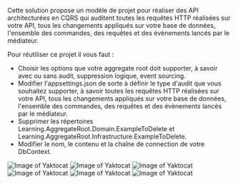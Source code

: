 Cette solution propose un modèle de projet pour réaliser des API architecturées en CQRS qui auditent toutes les requêtes HTTP réalisées sur votre API, tous les changements appliqués sur votre base de données, l'ensemble des commandes, des requêtes et des évènements lancés par le médiateur.


Pour réutiliser ce projet il vous faut :
- Choisir les options que votre aggregate root doit supporter, à savoir avec ou sans audit, suppression logique, event sourcing.
- Modifier l'appsettings.json de sorte à définir le type d'audit que vous souhaitez supporter, à savoir toutes les requêtes HTTP réalisées sur votre API, tous les changements appliqués sur votre base de données, l'ensemble des commandes, des requêtes et des évènements lancés par le médiateur.
- Supprimer les répertoires Learning.AggregateRoot.Domain.ExampleToDelete et Learning.AggregateRoot.Infrastructure.ExampleToDelete.
- Modifier le nom, le contenu et la chaîne de connection de votre DbContext.

![Image of Yaktocat](https://imgur.com/1PCxn6x.png)
![Image of Yaktocat](https://imgur.com/vHtTAOv.png)
![Image of Yaktocat](https://imgur.com/dP5wgBz.png)
![Image of Yaktocat](https://imgur.com/36EqePL.png)
![Image of Yaktocat](https://imgur.com/DZ9HkoB.png)
![Image of Yaktocat](https://imgur.com/DZ9HkoB.png)
